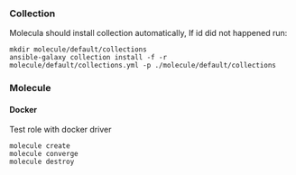 ### Collection 

Molecula should install collection automatically,  If id did not happened run: 
```commandline
mkdir molecule/default/collections
ansible-galaxy collection install -f -r molecule/default/collections.yml -p ./molecule/default/collections
```

### Molecule
#### Docker 
Test role with docker driver 
```shell
molecule create
molecule converge
molecule destroy
```


